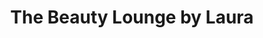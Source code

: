 ---
title: "The Beauty Lounge by Laura"
url: /lossiemouth/the-beauty-lounge-by-laura/
shop: Friseur
---